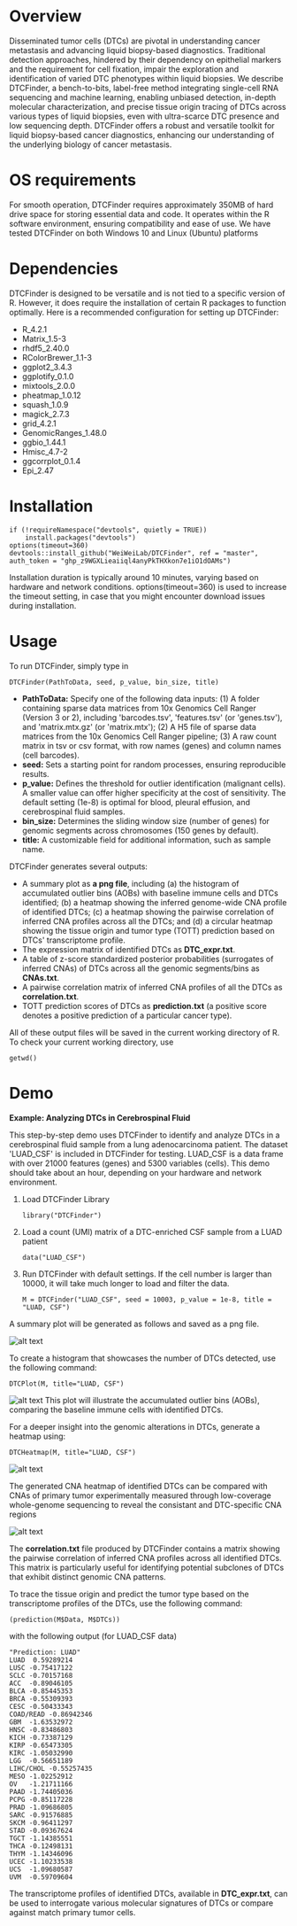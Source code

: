 # Overview 
Disseminated tumor cells (DTCs) are pivotal in understanding cancer metastasis and advancing liquid biopsy-based diagnostics. Traditional detection approaches, hindered by their dependency on epithelial markers and the requirement for cell fixation, impair the exploration and identification of varied DTC phenotypes within liquid biopsies. We describe DTCFinder, a bench-to-bits, label-free method integrating single-cell RNA sequencing and machine learning, enabling unbiased detection, in-depth molecular characterization, and precise tissue origin tracing of DTCs across various types of liquid biopsies, even with ultra-scarce DTC presence and low sequencing depth. DTCFinder offers a robust and versatile toolkit for liquid biopsy-based cancer diagnostics, enhancing our understanding of the underlying biology of cancer metastasis.

# OS requirements
For smooth operation, DTCFinder requires approximately 350MB of hard drive space for storing essential data and code. It operates within the R software environment, ensuring compatibility and ease of use. We have tested DTCFinder on both Windows 10 and Linux (Ubuntu) platforms

# Dependencies
DTCFinder is designed to be versatile and is not tied to a specific version of R. However, it does require the installation of certain R packages to function optimally. Here is a recommended configuration for setting up DTCFinder:

* R_4.2.1
* Matrix_1.5-3
* rhdf5_2.40.0
* RColorBrewer_1.1-3
* ggplot2_3.4.3
* ggplotify_0.1.0
* mixtools_2.0.0
* pheatmap_1.0.12
* squash_1.0.9
* magick_2.7.3
* grid_4.2.1
* GenomicRanges_1.48.0
* ggbio_1.44.1
* Hmisc_4.7-2
* ggcorrplot_0.1.4
* Epi_2.47

# Installation

    if (!requireNamespace("devtools", quietly = TRUE))
        install.packages("devtools")
    options(timeout=360)
    devtools::install_github("WeiWeiLab/DTCFinder", ref = "master", auth_token = "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")

Installation duration is typically around 10 minutes, varying based on hardware and network conditions. options(timeout=360) is used to increase the timeout setting, in case that you might encounter download issues during installation.


#
# Usage

To run DTCFinder, simply type in

    DTCFinder(PathToData, seed, p_value, bin_size, title)

* **PathToData:** Specify one of the following data inputs: (1) A folder containing sparse data matrices from 10x Genomics Cell Ranger (Version 3 or 2), including 'barcodes.tsv', 'features.tsv' (or 'genes.tsv'), and 'matrix.mtx.gz' (or 'matrix.mtx'); (2) A H5 file of sparse data matrices from the 10x Genomics Cell Ranger pipeline; (3) A raw count matrix in tsv or csv format, with row names (genes) and column names (cell barcodes).
* **seed:** Sets a starting point for random processes, ensuring reproducible results.
* **p_value:** Defines the threshold for outlier identification (malignant cells). A smaller value can offer higher specificity at the cost of sensitivity. The default setting (1e-8) is optimal for blood, pleural effusion, and cerebrospinal fluid samples.
* **bin_size:** Determines the sliding window size (number of genes) for genomic segments across chromosomes (150 genes by default).
* **title:** A customizable field for additional information, such as sample name.

DTCFinder generates several outputs: 
* A summary plot as **a png file**, including (a) the histogram of accumulated outlier bins (AOBs) with baseline immune cells and DTCs identified; (b) a heatmap showing the inferred genome-wide CNA profile of identified DTCs; (c) a heatmap showing the pairwise correlation of inferred CNA profiles across all the DTCs; and (d) a circular heatmap showing the tissue origin and tumor type (TOTT) prediction based on DTCs' transcriptome profile.
* The expression matrix of identified DTCs as **DTC_expr.txt**.
* A table of z-score standardized posterior probabilities (surrogates of inferred CNAs) of DTCs across all the genomic segments/bins as **CNAs.txt**.
* A pairwise correlation matrix of inferred CNA profiles of all the DTCs as **correlation.txt**.
* TOTT prediction scores of DTCs as **prediction.txt** (a positive score denotes a positive prediction of a particular cancer type).  

All of these output files will be saved in the current working directory of R. To check your current working directory, use
    
    getwd()

#
# Demo

**Example: Analyzing DTCs in Cerebrospinal Fluid**

This step-by-step demo uses DTCFinder to identify and analyze DTCs in a cerebrospinal fluid sample from a lung adenocarcinoma patient. The dataset 'LUAD_CSF' is included in DTCFinder for testing. LUAD_CSF is a data frame with over 21000 features (genes) and 5300 variables (cells). This demo should take about an hour, depending on your hardware and network environment.

1. Load DTCFinder Library

       library("DTCFinder")

2. Load a count (UMI) matrix of a DTC-enriched CSF sample from a LUAD patient

       data("LUAD_CSF")

3. Run DTCFinder with default settings. If the cell number is larger than 10000, it will take much longer to load and filter the data.  

       M = DTCFinder("LUAD_CSF", seed = 10003, p_value = 1e-8, title = "LUAD, CSF")

A summary plot will be generated as follows and saved as a png file. 

![alt text](https://github.com/WeiWeiLab/DTCFinder-demo/blob/main/plot/output.png?raw=true)

To create a histogram that showcases the number of DTCs detected, use the following command: 

    DTCPlot(M, title="LUAD, CSF")

![alt text](https://github.com/WeiWeiLab/DTCFinder-demo/blob/main/plot/histogram.png?raw=true)
This plot will illustrate the accumulated outlier bins (AOBs), comparing the baseline immune cells with identified DTCs.

For a deeper insight into the genomic alterations in DTCs, generate a heatmap using:

    DTCHeatmap(M, title="LUAD, CSF")

![alt text](https://github.com/WeiWeiLab/DTCFinder-demo/blob/main/plot/DTCHeatmap.png?raw=true)

The generated CNA heatmap of identified DTCs can be compared with CNAs of primary tumor experimentally measured through low-coverage whole-genome sequencing to reveal the consistant and DTC-specific CNA regions  

![alt text](https://github.com/WeiWeiLab/DTCFinder-demo/blob/main/plot/CNV_DNA_1.png?raw=true)

The **correlation.txt** file produced by DTCFinder contains a matrix showing the pairwise correlation of inferred CNA profiles across all identified DTCs. This matrix is particularly useful for identifying potential subclones of DTCs that exhibit distinct genomic CNA patterns. 

To trace the tissue origin and predict the tumor type based on the transcriptome profiles of the DTCs, use the following command:

    (prediction(M$Data, M$DTCs))

with the following output (for LUAD_CSF data)

    "Prediction: LUAD"
    LUAD  0.59289214
    LUSC -0.75417122
    SCLC -0.70157168
    ACC  -0.89046105
    BLCA -0.85445353
    BRCA -0.55309393
    CESC -0.50433343
    COAD/READ -0.86942346
    GBM  -1.63532972
    HNSC -0.83486803
    KICH -0.73387129
    KIRP -0.65473305
    KIRC -1.05032990
    LGG  -0.56651189
    LIHC/CHOL -0.55257435
    MESO -1.02252912
    OV   -1.21711166
    PAAD -1.74405036
    PCPG -0.85117228
    PRAD -1.09686805
    SARC -0.91576885
    SKCM -0.96411297
    STAD -0.09367624
    TGCT -1.14385551
    THCA -0.12498131
    THYM -1.14346096
    UCEC -1.10233538
    UCS  -1.09680587
    UVM  -0.59709604

The transcriptome profiles of identified DTCs, available in **DTC_expr.txt**, can be used to interrogate various molecular signatures of DTCs or compare against match primary tumor cells.
